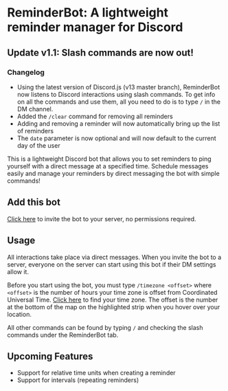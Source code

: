 # ReminderBot: A lightweight reminder manager for Discord

## Update v1.1: Slash commands are now out! 
### Changelog
* Using the latest version of Discord.js (v13 master branch), ReminderBot now listens to Discord interactions using slash commands. To get info on all the commands and use them, all you need to do is to type `/` in the DM channel.
* Added the `/clear` command for removing all reminders
* Adding and removing a reminder will now automatically bring up the list of reminders
* The `date` parameter is now optional and will now default to the current day of the user

This is a lightweight Discord bot that allows you to set reminders to ping yourself with a direct message at a specified time. Schedule messages easily and manage your reminders by direct messaging the bot with simple commands!

## Add this bot
[Click here](https://discord.com/api/oauth2/authorize?client_id=843908993491533885&permissions=0&scope=bot) to invite the bot to your server, no permissions required.

## Usage
All interactions take place via direct messages. When you invite the bot to a server, everyone on the server can start using this bot if their DM settings allow it.

Before you start using the bot, you must type `/timezone <offset>` where `<offset>` is the number of hours your time zone is offset from Coordinated Universal Time. [Click here](https://www.timeanddate.com/time/map/) to find your time zone. The offset is the number at the bottom of the map on the highlighted strip when you hover over your location. 

All other commands can be found by typing `/` and checking the slash commands under the ReminderBot tab.

## Upcoming Features
* Support for relative time units when creating a reminder
* Support for intervals (repeating reminders)
